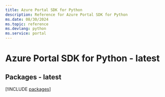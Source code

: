 ```yaml
---
title: Azure Portal SDK for Python
description: Reference for Azure Portal SDK for Python
ms.date: 08/30/2024
ms.topic: reference
ms.devlang: python
ms.service: portal
---
```

# Azure Portal SDK for Python - latest
## Packages - latest
[!INCLUDE [packages](portal-index.md)]